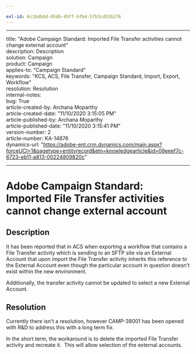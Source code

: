 ```yaml
---

exl-id: 6c1bdb6d-05db-45ff-bfb4-57b3cd55b276
---
```

---

title: "Adobe Campaign Standard: Imported File Transfer activities cannot change external account"  
description: Description  
solution: Campaign  
product: Campaign  
applies-to: "Campaign Standard"  
keywords: "KCS, ACS, File Transfer, Campaign Standard, Import, Export, Workflow"  
resolution: Resolution  
internal-notes:   
bug: True  
article-created-by: Archana Moparthy  
article-created-date: "11/10/2020 3:15:05 PM"  
article-published-by: Archana Moparthy  
article-published-date: "11/10/2020 3:15:41 PM"  
version-number: 2  
article-number: KA-14876  
dynamics-url: "https://adobe-ent.crm.dynamics.com/main.aspx?forceUCI=1&pagetype=entityrecord&etn=knowledgearticle&id=08eeef7c-6723-eb11-a813-00224809820c"

---

# Adobe Campaign Standard: Imported File Transfer activities cannot change external account

## Description

It has been reported that in ACS when exporting a workflow that contains a File Transfer activity which is sending to an SFTP site via an External Account that upon import the File Transfer activity inherits this reference to the External Account even though the particular account in question doesn't exist within the new environment.

Additionally, the transfer activity cannot be updated to select a new External Account.

## Resolution

Currently there isn't a resolution, however CAMP-38001 has been opened with R&D to address this with a long term fix.

In the short term, the workaround is to delete the imported File Transfer activity and recreate it.  This will allow selection of the external accounts.
